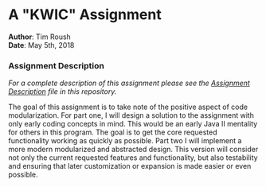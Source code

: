 # A "KWIC" Assignment
**Author**: Tim Roush  
**Date**: May 5th, 2018

### Assignment Description
_For a complete description of this assignment please see the [Assignment Description](./AssignmentDescription.md) file in this repository._

The goal of this assignment is to take note of the positive aspect of code modularization.  For part one, I will design a solution to the assignment with only early coding concepts in mind.  This would be an early Java II mentality for others in this program.  The goal is to get the core requested functionality working as quickly as possible.  Part two I will implement a more modern modularized and abstracted design.  This version will consider not only the current requested features and functionality, but also testability and ensuring that later customization or expansion is made easier or even possible.
